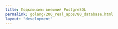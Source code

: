 ```yaml
---
title: Подключаем внешний PostgreSQL
permalink: golang/200_real_apps/80_database.html
layout: "development"
---
```


